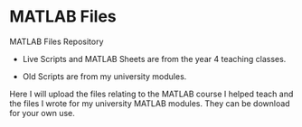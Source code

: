 # MATLAB Files
MATLAB Files Repository

- Live Scripts and MATLAB Sheets are from the year 4 teaching classes.

- Old Scripts are from my university modules.

Here I will upload the files relating to the MATLAB course I helped teach and the files I wrote for my university MATLAB modules. They can be download for your own use.

